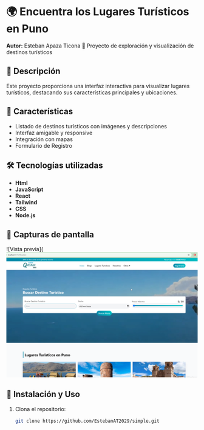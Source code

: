 # 🌍 Encuentra los Lugares Turísticos en Puno

**Autor:** Esteban Apaza Ticona
📍 Proyecto de exploración y visualización de destinos turísticos  

## 📖 Descripción  
Este proyecto proporciona una interfaz interactiva para visualizar lugares turísticos, destacando sus características principales y ubicaciones.  

## 🚀 Características  
- Listado de destinos turísticos con imágenes y descripciones  
- Interfaz amigable y responsive  
- Integración con mapas
- Formulario de Registro

## 🛠️ Tecnologías utilizadas  
- **Html**
- **JavaScript**
- **React** 
- **Tailwind**
- **CSS** 
- **Node.js**

## 📸 Capturas de pantalla  
![Vista previa](![alt text](image.png) 

## 🔧 Instalación y Uso  
1. Clona el repositorio:  
   ```bash
   git clone https://github.com/EstebanAT2029/simple.git
